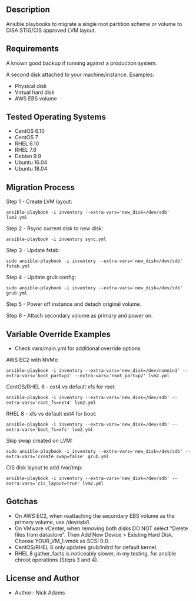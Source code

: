 ## Description

Ansible playbooks to migrate a single root partition scheme or volume to DISA STIG/CIS approved LVM layout.

## Requirements

A known good backup if running against a production system.

A second disk attached to your machine/instance.
Examples:
* Physical disk
* Virtual hard disk
* AWS EBS volume

## Tested Operating Systems

* CentOS 6.10
* CentOS 7
* RHEL 6.10
* RHEL 7.6
* Debian 9.9
* Ubuntu 16.04
* Ubuntu 18.04

## Migration Process

Step 1 - Create LVM layout:
```
ansible-playbook -i inventory --extra-vars='new_disk=/dev/sdb' lvm2.yml
```

Step 2 - Rsync current disk to new disk:
```
ansible-playbook -i inventory sync.yml
```

Step 3 - Update fstab:
```
sudo ansible-playbook -i inventory --extra-vars='new_disk=/dev/sdb' fstab.yml
```

Step 4 - Update grub config:
```
sudo ansible-playbook -i inventory --extra-vars='new_disk=/dev/sdb' grub.yml
```

Step 5 - Power off instance and detach original volume.

Step 6 - Attach secondary volume as primary and power on.

## Variable Override Examples

* Check vars/main.yml for additional override options

AWS EC2 with NVMe:
```
ansible-playbook -i inventory --extra-vars='new_disk=/dev/nvme1n1' --extra-vars='boot_part=p1' --extra-vars='root_part=p2' lvm2.yml
```

CentOS/RHEL 6 - ext4 vs default xfs for root:
```
ansible-playbook -i inventory --extra-vars='new_disk=/dev/sdb' --extra-vars='root_fs=ext4' lvm2.yml
```

RHEL 8 - xfs vs default ext4 for boot:
```
ansible-playbook -i inventory --extra-vars='new_disk=/dev/sdb' --extra-vars='boot_fs=xfs' lvm2.yml
```

Skip swap created on LVM:
```
sudo ansible-playbook -i inventory --extra-vars='new_disk=/dev/sdb' --extra-vars='create_swap=false' grub.yml
```

CIS disk layout to add /var/tmp:
```
ansible-playbook -i inventory --extra-vars='new_disk=/dev/sdb' --extra-vars='cis_layout=true' lvm2.yml
```

## Gotchas

* On AWS EC2, when reattaching the secondary EBS volume as the primary volume, use /dev/sda1.
* On VMware vCenter, when removing both disks DO NOT select "Delete files from datastore". Then Add New Device > Existing Hard Disk. Choose YOUR_VM_1.vmdk as SCSI 0:0.
* CentOS/RHEL 6 only updates grub/initrd for default kernel.
* RHEL 8 gather_facts is noticeably slower, in my testing, for ansible chroot operations (Steps 3 and 4).

## License and Author

* Author:: Nick Adams
